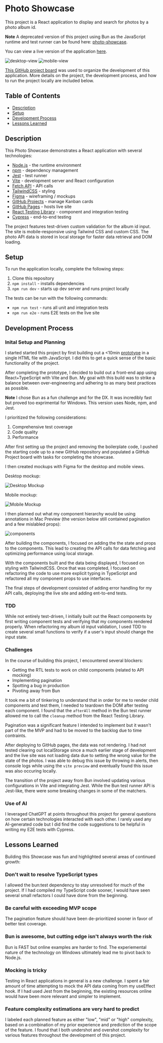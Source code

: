 # Photo Showcase

This project is a React application to display and search for photos by a photo album id.

**Note**
A deprecated version of this project using Bun as the JavaScript runtime and test runner can be found here: [photo-showcase](https://github.com/jreich5/photo-showcase).

You can view a live version of the application [here](https://jreich5.github.io/photo-showcase-node/).

![desktop-view](./images/desktop-view.png)
![mobile-view](./images/mobile-view.png)

[This GitHub project board](https://github.com/users/jreich5/projects/3) was used to organize the development of this application. More details on the project, the development process, and how to run the project locally are included below.

## Table of Contents

- [Description](#description)
- [Setup](#setup)
- [Development Process](#development-process)
- [Lessons Learned](#lessons-learned)

## Description

This Photo Showcase demonstrates a React application with several technologies:

- [Node.js](https://nodejs.org/en) - the runtime environment
- [npm](https://www.npmjs.com/) - dependency management
- [Jest](https://jestjs.io/) - test runner
- [Vite](https://vitejs.dev/) - development server and React configuration
- [Fetch API](https://developer.mozilla.org/en-US/docs/Web/API/Fetch_API) - API calls
- [TailwindCSS](https://tailwindcss.com/) - styling
- [Figma](https://www.figma.com/) - wireframing / mockups
- [GitHub Projects](https://docs.github.com/en/issues/planning-and-tracking-with-projects/learning-about-projects/about-projects) - manage Kanban cards
- [GitHub Pages](https://pages.github.com/) - hosts live site
- [React Testing Library](https://testing-library.com/) - component and integration testing
- [Cypress](https://www.cypress.io/) - end-to-end testing

The project features test-driven custom validation for the album id input. The site is mobile-responsive using Tailwind CSS and custom CSS. The photo API data is stored in local storage for faster data retrieval and DOM loading.

## Setup

To run the application locally, complete the following steps:

1. Clone this repository
1. `npm install` - installs dependencies
1. `npm run dev` - starts up dev server and runs project locally

The tests can be run with the following commands:

- `npm run test` - runs all unit and integration tests
- `npm run e2e` - runs E2E tests on the live site

## Development Process

### Inital Setup and Planning

I started started this project by first building out a <10min [prototype](https://github.com/jreich5/photo-showcase/blob/main/ten-minute-prototype.html) in a single HTML file with JavaScript. I did this to get a quick sense of the basic functionality of the project.

After completing the prototype, I decided to build out a front-end app using React+TypeScript with Vite and Bun. My goal with this build was to strike a balance between over-engineering and adhering to as many best practices as possible.

**Note**
I chose Bun as a fun challenge and for the DX. It was incredibly fast but proved too exprimental for Windows. This version uses Node, npm, and Jest.

I prioritized the following considerations:

1. Comprehensive test coverage
1. Code quality
1. Performance

After first setting up the project and removing the boilerplate code, I pushed the starting code up to a new GitHub repository and populated a GitHub Project board with tasks for completing the showcase.

I then created mockups with Figma for the desktop and mobile views.

Desktop mockup:

![Desktop Mockup](./images/desktop-mockup.png)

Mobile mockup:

![Mobile Mockup](./images/mobile-mockup.png)

I then planned out what my component hierarchy would be using annotations in Mac Preview (the version below still contained pagination and a few mislabled props):

![components](./images/components.png)

After building the components, I focused on adding the the state and props to the components. This lead to creating the API calls for data fetching and optimizing performance using local storage.

With the components built and the data being displayed, I focused on styling with TailwindCSS. Once that was completed, I focused on refactoring the code to use more explicit typing in TypeScript and refactored all my component props to use interfaces.

The final steps of development consisted of adding error handling for my API calls, deploying the live site and adding ent-to-end tests.

### TDD

While not entirely test-driven, I initially built out the React components by first writing component tests and verifying that my components rendered properly. When refactoring my album id input validation, I used TDD to create several small functions to verify if a user's input should change the input state.

### Challenges

In the course of building this project, I encountered several blockers:

- Getting the RTL tests to work on child components (related to API mocking)
- Implementing pagination
- Spotting a bug in production
- Pivoting away from Bun

It took me a bit of tinkering to understand that in order for me to render child components and test them, I needed to teardown the DOM after testing each component. I found that the `afterAll` method in the Bun test runner allowed me to call the `cleanup` method from the React Testing Library.

Pagination was a significant feature I intended to implement but it wasn't part of the the MVP and had to be moved to the backlog due to time contraints.

After deploying to GitHub pages, the data was not rendering. I had not tested clearing out localStorage since a much earlier stage of development and the live site was not loading data due to setting the wrong value for the state of the photos. I was able to debug this issue by throwing in alerts, then console logs while using the `vite preview` and eventually found this issue was also occuring locally.

The transition of the project away from Bun involved updating various configurations in Vite and integrating Jest. While the Bun test runner API is Jest-like, there were some breaking changes in some of the matchers.

### Use of AI

I leveraged ChatGPT at points throughout this project for general questions on how certain technologies interacted with each other. I rarely used any AI-generated code but I did find the code suggestions to be helpful in writing my E2E tests with Cypress.

## Lessons Learned

Building this Showcase was fun and highlighted several areas of continued growth:

### Don't wait to resolve TypeScript types

I allowed the bun:test dependency to stay unresolved for much of the project. If I had compiled my TypeScript code sooner, I would have seen several small refactors I could have done from the beginning.

### Be careful with exceeding MVP scope

The pagination feature should have been de-prioritized sooner in favor of better test coverage.

### Bun is awesome, but cutting edge isn't always worth the risk

Bun is FAST but online examples are harder to find. The experiemental nature of the technology on Windows ultimately lead me to pivot back to Node.js.

### Mocking is tricky

Testing in React applications in general is a new challenge. I spent a fair amount of time attempting to mock the API data coming from my useEffect hook. If I had used Jest from the beginning, the existing resources online would have been more relevant and simpler to implement.

### Feature complexity estimations are very hard to predict

I labeled each planned feature as either "low", "mid" or "high" complexity, based on a combination of my prior experience and prediction of the scope of the feature. I found that I both undershot and overshot complexity for various features throughout the development of this project.
